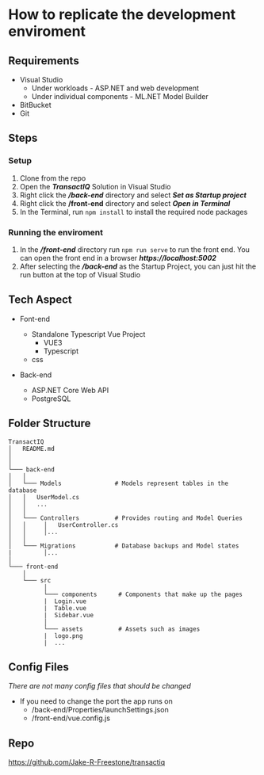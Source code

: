 # How to replicate the development enviroment



## Requirements 

* Visual Studio
  * Under workloads - ASP.NET and web development
  * Under individual components - ML.NET Model Builder
* BitBucket
* Git


## Steps

### Setup

1. Clone from the repo
1. Open the ***TransactIQ*** Solution in Visual Studio
1. Right click the ***/back-end*** directory and select ***Set as Startup project***
1. Right click the **/front-end** directory and select ***Open in Terminal***
1. In the Terminal, run ```npm install``` to install the required node packages

### Running the enviroment

1. In the ***/front-end*** directory run ```npm run serve``` to run the front end. You can open the front end in a browser ***https://localhost:5002***
1. After selecting the ***/back-end*** as the Startup Project, you can just hit the run button at the top of Visual Studio


## Tech Aspect

* Font-end
  * Standalone Typescript Vue Project
    * VUE3
    * Typescript
  * css

* Back-end
  * ASP.NET Core Web API
  * PostgreSQL


## Folder Structure

```
TransactIQ
│   README.md
│       
│
└─── back-end
│   │
│   └─── Models               # Models represent tables in the database
│   │   UserModel.cs
│   │   ...
│   │
│   └─── Controllers          # Provides routing and Model Queries
│   │     │   UserController.cs
│   │     │...
│   │     
│   └─── Migrations           # Database backups and Model states
|         │...
│   
└─── front-end
    │
    └─── src
          │
          └─── components      # Components that make up the pages
          |  Login.vue
          |  Table.vue
          |  Sidebar.vue
          │
          └─── assets          # Assets such as images
          |  logo.png
          |  ...
```


## Config Files

*There are not many config files that should be changed*

* If you need to change the port the app runs on
  * /back-end/Properties/launchSettings.json
  * /front-end/vue.config.js

## Repo

https://github.com/Jake-R-Freestone/transactiq

